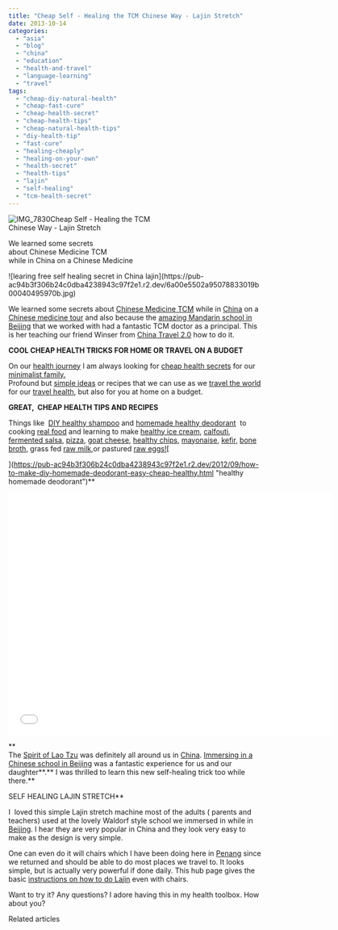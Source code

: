```yaml
---
title: "Cheap Self - Healing the TCM Chinese Way - Lajin Stretch"
date: 2013-10-14
categories: 
  - "asia"
  - "blog"
  - "china"
  - "education"
  - "health-and-travel"
  - "language-learning"
  - "travel"
tags: 
  - "cheap-diy-natural-health"
  - "cheap-fast-cure"
  - "cheap-health-secret"
  - "cheap-health-tips"
  - "cheap-natural-health-tips"
  - "diy-health-tip"
  - "fast-cure"
  - "healing-cheaply"
  - "healing-on-your-own"
  - "health-secret"
  - "health-tips"
  - "lajin"
  - "self-healing"
  - "tcm-health-secret"
---
```


![IMG_7830](https://pub-ac94b3f306b24c0dba4238943c97f2e1.r2.dev/6a00e5502a95078833019b000462d0970d.jpg)Cheap Self - Healing the TCM  
Chinese Way - Lajin Stretch  
  
We learned some secrets  
about Chinese Medicine TCM  
while in China on a Chinese Medicine

<!--more--> ![learing free self healing secret in China lajin](https://pub-ac94b3f306b24c0dba4238943c97f2e1.r2.dev/6a00e5502a95078833019b00040495970b.jpg)  
  
We learned some secrets about [Chinese Medicine TCM](https://pub-ac94b3f306b24c0dba4238943c97f2e1.r2.dev/2013/05/chinese-medicine-in-china.html "CHINESE MEDICINE TCM IN CHINA") while in [China](https://pub-ac94b3f306b24c0dba4238943c97f2e1.r2.dev/2012/11/china-travel-in-the-autumn.html "CHINA TRAVEL") on a [Chinese medicine tour](https://pub-ac94b3f306b24c0dba4238943c97f2e1.r2.dev/2013/04/traditional-chinese-medicine-travel-in-china.html "CHINESE MEDICINE TCM TOUR AND TRAVEL IN CHINA") and also because the [amazing Mandarin school in Beijing](https://pub-ac94b3f306b24c0dba4238943c97f2e1.r2.dev/2013/01/learning-mandarin-in-beijing-china-best-school.html "BEST MANDARIN CHINESE SCHOOL IN BEIJING") that we worked with had a fantastic TCM doctor as a principal. This is her teaching our friend Winser from [China Travel 2.0](http://www.chinatravel20.com/ "china travel 2.0") how to do it.  
  
**COOL CHEAP HEALTH TRICKS FOR HOME OR TRAVEL ON A BUDGET**  
  
On our [health journey](https://pub-ac94b3f306b24c0dba4238943c97f2e1.r2.dev/2013/07/healing-journey-and-blessings.html "health journey") I am always looking for [cheap health secrets](https://pub-ac94b3f306b24c0dba4238943c97f2e1.r2.dev/2011/09/travel-health-secrets-for-long-term-digital-nomads.html "cheap health secrets") for our [minimalist family.](https://pub-ac94b3f306b24c0dba4238943c97f2e1.r2.dev/2011/08/minimalist-living-family-travel-lifestyle-books.html "minimalist family")  
Profound but [simple ideas](https://pub-ac94b3f306b24c0dba4238943c97f2e1.r2.dev/2013/08/grounding-earthing-nature-better-health.html "grounding for health") or recipes that we can use as we [travel the world](https://pub-ac94b3f306b24c0dba4238943c97f2e1.r2.dev/2013/09/why-travel-with-kids-kid-traveling-the-world-for-8-years-tells.html "travel the world") for our [travel health](https://pub-ac94b3f306b24c0dba4238943c97f2e1.r2.dev/health-and-travel/ "travel and health tips"), but also for you at home on a budget.  
  
**GREAT,  CHEAP HEALTH TIPS AND RECIPES**  
  
Things like  [DIY healthy shampoo](https://pub-ac94b3f306b24c0dba4238943c97f2e1.r2.dev/2012/09/how-to-make-diy-homemade-shampoo-and-creme-rinse-easy-cheap-healthy.html "DIY healthy shampoo") and [homemade healthy deodorant](https://pub-ac94b3f306b24c0dba4238943c97f2e1.r2.dev/2012/09/how-to-make-diy-homemade-deodorant-easy-cheap-healthy.html "healthy homemade deodorant")  to cooking [real food](https://pub-ac94b3f306b24c0dba4238943c97f2e1.r2.dev/2013/05/omg-an-oven-in-asia.html#more "oven in Asia for real food") and learning to make [healthy ice cream](https://pub-ac94b3f306b24c0dba4238943c97f2e1.r2.dev/2013/05/easy-healthy-homemade-ice-cream-no-machine-.html "healthy ice cream recipe"), [calfouti](https://pub-ac94b3f306b24c0dba4238943c97f2e1.r2.dev/2013/07/yum-super-healthy-dessert-recipe-paleo-mango-clafouti.html "healthy desert recipe mango"), [fermented salsa](https://pub-ac94b3f306b24c0dba4238943c97f2e1.r2.dev/2012/09/how-to-make-healthy-lacto-fermented-salsa.html "fermented salsa recipe"), [pizza](https://pub-ac94b3f306b24c0dba4238943c97f2e1.r2.dev/2013/07/best-paleo-pizza-recipe.html "healthy pizza paleo"), [goat cheese](https://pub-ac94b3f306b24c0dba4238943c97f2e1.r2.dev/2013/02/how-to-make-diy-goat-cheese-with-kefir.html "goat cheese"), [healthy chips](https://pub-ac94b3f306b24c0dba4238943c97f2e1.r2.dev/2013/06/yummy-healthy-chips-recipe.html "healthy chips recipe"), [mayonaise](https://pub-ac94b3f306b24c0dba4238943c97f2e1.r2.dev/2013/02/how-to-make-homemade-lacto-fermented-mayonnaise.html "fermented mayo"), [kefir](https://pub-ac94b3f306b24c0dba4238943c97f2e1.r2.dev/2012/07/-how-to-make-kefir-easy-goats-milk-or-coconut-milk.html "making kefir"), [bone broth](https://pub-ac94b3f306b24c0dba4238943c97f2e1.r2.dev/2012/10/how-to-make-nourishing-bone-broth-recipes-to-heal.html "bone broth"), grass fed [raw milk](https://pub-ac94b3f306b24c0dba4238943c97f2e1.r2.dev/2013/04/raw-milk-fast-and-cure.html "raw milk"),or pastured [raw eggs!](https://pub-ac94b3f306b24c0dba4238943c97f2e1.r2.dev/2013/01/raw-eggs-healthy-or-not.html "raw eggs")[  
  
](https://pub-ac94b3f306b24c0dba4238943c97f2e1.r2.dev/2012/09/how-to-make-diy-homemade-deodorant-easy-cheap-healthy.html "healthy homemade deodorant")**

<iframe src="//www.youtube.com/embed/OOUsbPWb7eM?rel=0" frameborder="0" height="480" width="640"></iframe>

  
**  
The [Spirit of Lao Tzu](https://pub-ac94b3f306b24c0dba4238943c97f2e1.r2.dev/2012/12/confusius-temple-in-beijing-and-tcm-tourism.html "lao tzu china") was definitely all around us in [China](https://pub-ac94b3f306b24c0dba4238943c97f2e1.r2.dev/2013/07/china-travel-temples.html "China travel"). [Immersing in a Chinese school in Beijing](https://pub-ac94b3f306b24c0dba4238943c97f2e1.r2.dev/2012/11/mandarin-immersion-in-china.html "immersing in a chinese school in Beijing for Mandarin  language learning ") was a fantastic experience for us and our daughter**.** I was thrilled to learn this new self-healing trick too while there.**  
  
SELF HEALING LAJIN STRETCH**  
  
I  loved this simple Lajin stretch machine most of the adults ( parents and teachers) used at the lovely Waldorf style school we immersed in while in [Beijing](https://pub-ac94b3f306b24c0dba4238943c97f2e1.r2.dev/2012/11/forbidden-city-and-beijings-best.html "Beijing travel tips"). I hear they are very popular in China and they look very easy to make as the design is very simple.  
  
One can even do it will chairs which I have been doing here in [Penang](https://pub-ac94b3f306b24c0dba4238943c97f2e1.r2.dev/2012/04/penang-apartment-or-condo-rental-plenty-of-choices.html "penang") since we returned and should be able to do most places we travel to. It looks simple, but is actually very powerful if done daily. This hub page gives the basic [instructions on how to do Lajin](http://hubpages.com/hub/Self-healing-techniques "lajin stretch") even with chairs.  
  
Want to try it? Any questions? I adore having this in my health toolbox. How about you?  
  
  

Related articles

